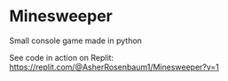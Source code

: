 # Minesweeper
Small console game made in python

See code in action on Replit: 
https://replit.com/@AsherRosenbaum1/Minesweeper?v=1
